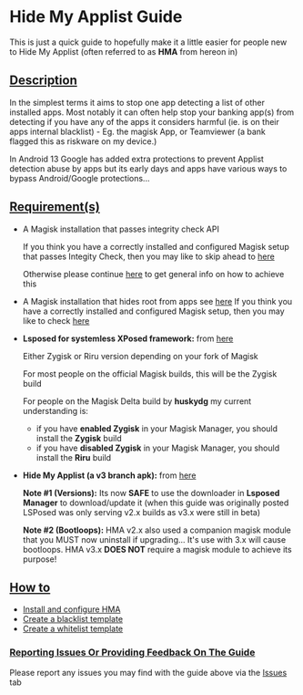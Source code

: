 # Hide My Applist Guide

This is just a quick guide to hopefully make it a little easier for people new to Hide My Applist (often referred to as **HMA** from hereon in)

## <ins>Description</ins>

In the simplest terms it aims to stop one app detecting a list of other installed apps. Most notably it can often help stop your banking app(s) from detecting if you have any of the apps it considers harmful (ie. is on their apps internal blacklist) - Eg. the magisk App, or Teamviewer (a bank flagged this as riskware on my device.)

In Android 13 Google has added extra protections to prevent Applist detection abuse by apps but its early days and apps have various ways to bypass Android/Google protections...

## <ins>Requirement(s)</ins>

- A Magisk installation that passes integrity check API

  If you think you have a correctly installed and configured Magisk setup that passes Integity Check, then you may like to skip ahead to [here](Integrity-Check.md)
  
  Otherwise please continue [here](Magisk-SafetyNet-Fix.md) to get general info on how to achieve this
- A Magisk installation that hides root from apps see [here](Magisk-Hide.md)
  If you think you have a correctly installed and configured Magisk setup, then you may like to check [here](Integrity-Check.md)

- **Lsposed for systemless XPosed framework:** from [here](https://github.com/LSPosed/LSPosed/releases)

  Either Zygisk or Riru version depending on your fork of Magisk

  For most people on the official Magisk builds, this will be the Zygisk build

  For people on the Magisk Delta build by **huskydg** my current understanding is:

  - if you have **enabled Zygisk** in your Magisk Manager, you should install the **Zygisk** build
  - if you have **disabled Zygisk** in your Magisk Manager, you should install the **Riru** build

- **Hide My Applist (a v3 branch apk):** from [here](https://github.com/Dr-TSNG/Hide-My-Applist/releases)

  **Note #1 (Versions):** Its now **SAFE** to use the downloader in **Lsposed Manager** to download/update it (when this guide was originally posted LSPosed was only serving v2.x builds as v3.x were still in beta)   

  **Note #2 (Bootloops):** HMA v2.x also used a companion magisk module that you MUST now uninstall if upgrading... It's use with 3.x will cause bootloops.  HMA v3.x **DOES NOT** require a magisk module to achieve its purpose!



## <ins>How to</ins>

- [Install and configure HMA](Install.md)
- [Create a blacklist template](BlackList.md)
- [Create a whitelist template](WhiteList.md)

### <ins>Reporting Issues Or Providing Feedback On The Guide</ins>

Please report any issues you may find with the guide above via the [Issues](https://github.com/mModule/guide_hma/issues) tab

